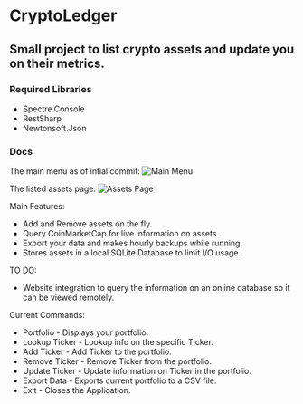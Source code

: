 # CryptoLedger
## Small project to list crypto assets and update you on their metrics.

### Required Libraries
* Spectre.Console
* RestSharp
* Newtonsoft.Json

### Docs

The main menu as of intial commit:
![Main Menu](https://www.wirr.space/u/Q8GSAy.png)

The listed assets page:
![Assets Page](https://www.wirr.space/u/hp79so.png)

Main Features:
* Add and Remove assets on the fly.
* Query CoinMarketCap for live information on assets.
* Export your data and makes hourly backups while running.
* Stores assets in a local SQLite Database to limit I/O usage.

TO DO:
* Website integration to query the information on an online database so it can be viewed remotely.

Current Commands:
* Portfolio - Displays your portfolio.
* Lookup Ticker - Lookup info on the specific Ticker.
* Add Ticker - Add Ticker to the portfolio.
* Remove Ticker - Remove Ticker from the portfolio.
* Update Ticker - Update information on Ticker in the portfolio.
* Export Data - Exports current portfolio to a CSV file.
* Exit - Closes the Application.
